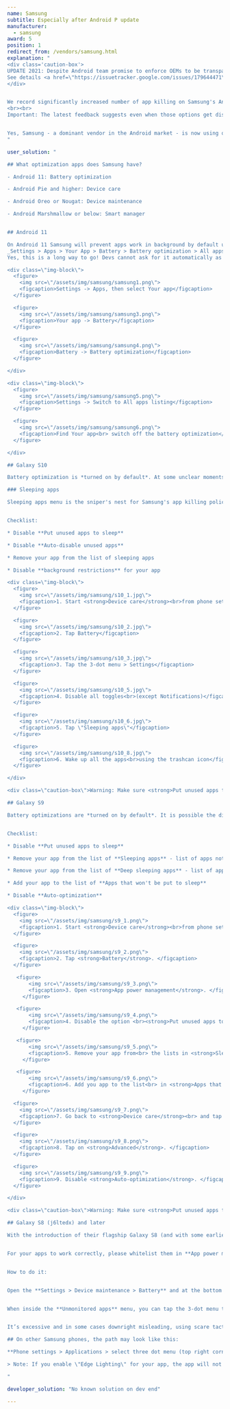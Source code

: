 ```yaml
---
name: Samsung
subtitle: Especially after Android P update
manufacturer:
  - samsung
award: 5
position: 1
redirect_from: /vendors/samsung.html
explanation: "
<div class='caution-box'>
UPDATE 2021: Despite Android team promise to enforce OEMs to be transparent about non-standard app killing, in Android 11 Samsung has introduced a new severe (default ON) restriction. Apps can no longer hold wake lock in foreground services. This breaks many use-cases, for instance health apps are now unable to gather sensoric data for their users.
See details <a href=\"https://issuetracker.google.com/issues/179644471\">here</a> and read below for workarounds.
</div>


We record significantly increased number of app killing on Samsung's Android Pie flavor. The hints show adaptive battery being much more eager than in stock Android.<br>After 3 days any unused app will not be able to start from background (e.g. alarms will not work anymore). Imagine, you won't use your alarm clock for a the weekend +1 day and bang! no alarms any more and you miss work! We strongly suggest to turn off <strong>Adaptive battery</strong> and <strong>Put apps to sleep</strong> options per instructions below.
<br><br>
Important: The latest feedback suggests even when those options get disabled, Samsung may re-enable than later after a firmware update!


Yes, Samsung - a dominant vendor in the Android market - is now using one of the nastiest battery saving techniques in the industry. They kill background processes and render alarm clocks and other apps which rely on background processing useless. See below for workarounds.
"

user_solution: "

## What optimization apps does Samsung have?

- Android 11: Battery optimization

- Android Pie and higher: Device care

- Android Oreo or Nougat: Device maintenance 

- Android Marshmallow or below: Smart manager


## Android 11

On Android 11 Samsung will prevent apps work in background by default unless you exclude apps from battery optimizations. This is a severe divergence from standard Android process management policies. To keep your apps working properly make sure you enable:<br>
_Settings > Apps > Your App > Battery > Battery optimization > All apps > Your app > Don't optimize_.<br>
Yes, this is a long way to go! Devs cannot ask for it automatically as they risk being kicked out from Play Store due to policy violations.

<div class=\"img-block\">
  <figure>
    <img src=\"/assets/img/samsung/samsung1.png\">
    <figcaption>Settings -> Apps, then select Your app</figcaption>
  </figure>

  <figure>
    <img src=\"/assets/img/samsung/samsung3.png\">
    <figcaption>Your app -> Battery</figcaption>
  </figure>

  <figure>
    <img src=\"/assets/img/samsung/samsung4.png\">
    <figcaption>Battery -> Battery optimization</figcaption>
  </figure>

</div>

<div class=\"img-block\">
  <figure>
    <img src=\"/assets/img/samsung/samsung5.png\">
    <figcaption>Settings -> Switch to All apps listing</figcaption>
  </figure>

  <figure>
    <img src=\"/assets/img/samsung/samsung6.png\">
    <figcaption>Find Your app<br> switch off the battery optimization</figcaption>
  </figure>

</div>

## Galaxy S10

Battery optimization is *turned on by default*. At some unclear moments (maybe on app update, OS update?), the settings also do revert back to the defaults, forcing you to turn them off again and again.

### Sleeping apps

Sleeping apps menu is the sniper's nest for Samsung's app killing policies. Make sure to follow the instructions very carefully to prevent the apps from being killed.


Checklist:

* Disable **Put unused apps to sleep**

* Disable **Auto-disable unused apps**

* Remove your app from the list of sleeping apps

* Disable **background restrictions** for your app

<div class=\"img-block\">
  <figure>
    <img src=\"/assets/img/samsung/s10_1.jpg\">
    <figcaption>1. Start <strong>Device care</strong><br>from phone settings</figcaption>
  </figure>

  <figure>
    <img src=\"/assets/img/samsung/s10_2.jpg\">
    <figcaption>2. Tap Battery</figcaption>
  </figure>

  <figure>
    <img src=\"/assets/img/samsung/s10_3.jpg\">
    <figcaption>3. Tap the 3-dot menu > Settings</figcaption>
  </figure>

  <figure>
    <img src=\"/assets/img/samsung/s10_5.jpg\">
    <figcaption>4. Disable all toggles<br>(except Notifications)</figcaption>
  </figure>

  <figure>
    <img src=\"/assets/img/samsung/s10_6.jpg\">
    <figcaption>5. Tap \"Sleeping apps\"</figcaption>
  </figure>

  <figure>
    <img src=\"/assets/img/samsung/s10_8.jpg\">
    <figcaption>6. Wake up all the apps<br>using the trashcan icon</figcaption>
  </figure>

</div>

<div class=\"caution-box\">Warning: Make sure <strong>Put unused apps to sleep</strong> and <strong>Auto-disable unused apps</strong> is disabled. Otherwise, Samsung will put your apps back to sleep after a few days (3 by default) even if you have woken them up manually!</div>

## Galaxy S9

Battery optimizations are *turned on by default*. It is possible the disabled restrictions might get revert after OS update or reboot.


Checklist:

* Disable **Put unused apps to sleep**

* Remove your app from the list of **Sleeping apps** - list of apps not allowed to run on the background

* Remove your app from the list of **Deep sleeping apps** - list of apps that can only work when you open them

* Add your app to the list of **Apps that won't be put to sleep**

* Disable **Auto-optimization**

<div class=\"img-block\">
  <figure>
    <img src=\"/assets/img/samsung/s9_1.png\">
    <figcaption>1. Start <strong>Device care</strong><br>from phone settings. </figcaption>
  </figure>

  <figure>
    <img src=\"/assets/img/samsung/s9_2.png\">
    <figcaption>2. Tap <strong>Battery</strong>. </figcaption>
  </figure>

   <figure>
       <img src=\"/assets/img/samsung/s9_3.png\">
       <figcaption>3. Open <strong>App power management</strong>. </figcaption>
     </figure>

   <figure>
       <img src=\"/assets/img/samsung/s9_4.png\">
       <figcaption>4. Disable the option <br><strong>Put unused apps to Sleep </strong>. </figcaption>
     </figure>

   <figure>
       <img src=\"/assets/img/samsung/s9_5.png\">
       <figcaption>5. Remove your app from<br> the lists in <strong>Sleeping apps</strong><br>and <strong>Deep sleeping apps</strong>. </figcaption>
     </figure>

   <figure>
       <img src=\"/assets/img/samsung/s9_6.png\">
       <figcaption>6. Add you app to the list<br> in <strong>Apps that won't be put to sleep</strong>. </figcaption>
     </figure>

  <figure>
    <img src=\"/assets/img/samsung/s9_7.png\">
    <figcaption>7. Go back to <strong>Device care</strong><br> and tap the 3-dot menu. </figcaption>
  </figure>

  <figure>
    <img src=\"/assets/img/samsung/s9_8.png\">
    <figcaption>8. Tap on <strong>Advanced</strong>. </figcaption>
  </figure>

  <figure>
    <img src=\"/assets/img/samsung/s9_9.png\">
    <figcaption>9. Disable <strong>Auto-optimization</strong>. </figcaption>
  </figure>

</div>

<div class=\"caution-box\">Warning: Make sure <strong>Put unused apps to sleep</strong> is disabled. Otherwise, Samsung will put your apps back to sleep after a few days (3 by default) even if you have woken them up manually!</div>

## Galaxy S8 (j6ltedx) and later

With the introduction of their flagship Galaxy S8 (and with some earlier experiments), Samsung has introduced a flawed attempt at prolonging battery life called **App power monitor**.


For your apps to work correctly, please whitelist them in **App power monitor**.


How to do it:


Open the **Settings > Device maintenance > Battery** and at the bottom you’ll see a list of your most frequently used apps. You can manage apps individually or in a group by selecting them then tapping the big **Save power** button. Apps that are sleeping will appear in the **Sleeping apps** list at the bottom (tap it to expand the list). Scrolling further — all the way to the very bottom — and you’ll find **Unmonitored apps**. These are apps that you specifically want to exclude (whitelist) from **App power monitor** evil reach.


When inside the **Unmonitored apps** menu, you can tap the 3-dot menu to add or delete apps from the list. Rather than bothering with any of that, you can just turn off the **App power monitor** feature completely as it has little-to-no impact on battery life and only serves to handicap the normal functioning of your Galaxy device.


It’s excessive and in some cases downright misleading, using scare tactics to keep you reliant on Samsung’s software when other Android devices get by just fine without it.

## On other Samsung phones, the path may look like this:

**Phone settings > Applications > select three dot menu (top right corner) > Special Access > Optimize Battery usage >** Find your app on the list and make sure that it is not selected.

> Note: If you enable \"Edge Lighting\" for your app, the app will not be able to wake up your screen. To allow your app to wake up your screen, please remove it from the Edge Lighting applications list.

"

developer_solution: "No known solution on dev end"

---
```

